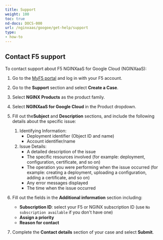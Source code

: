 ```yaml
---
title: Support
weight: 100
toc: true
nd-docs: DOCS-000
url: /nginxaas/googoe/get-help/support
type:
- how-to
---
```


## Contact F5 support

To contact support about F5 NGINXaaS for Google Cloud (NGINXaaS):

1. Go to the [MyF5 portal](https://my.f5.com) and log in with your F5 account.

1. Go to the **Support** section and select **Create a Case**.

1. Select **NGINX Products** as the product family.

1. Select **NGINXaaS for Google Cloud** in the Product dropdown.

1. Fill out the**Subject** and **Description** sections, and include the following details about the specific issue:

    1. Identifying Information:
       - Deployment identifier (Object ID and name)
       - Account identifier/name
    1. Issue Details:
       - A detailed description of the issue
       - The specific resources involved (for example: deployment, configuration, certificate, and so on)
       - The operation you were performing when the issue occurred (for example: creating a deployment, uploading a configuration, adding a certificate, and so on)
       - Any error messages displayed
       - The time when the issue occurred

1. Fill out the fields in the **Additional information** section including: 

    - **Subscription ID**: select your F5 or NGINX subscription ID (use `No subscription available` if you don't have one)
    - **Assign a priority**
    - **Reason for contact**

1. Complete the **Contact details** section of your case and select **Submit**.
